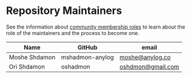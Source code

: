 Repository Maintainers
======================

See the information about [community membership roles](https://wiki.lfedge.org/display/OH/Community+Membership) to learn about the role of the maintainers and the process to become one.

| Name        | GitHub   | email               |
|-------------|----------|---------------------|
| Moshe Shdamon | mshadmon-anylog | <moshe@anylog.co> |
| Ori Shdamon | oshadmon | <oshdmon@gmail.com> |
